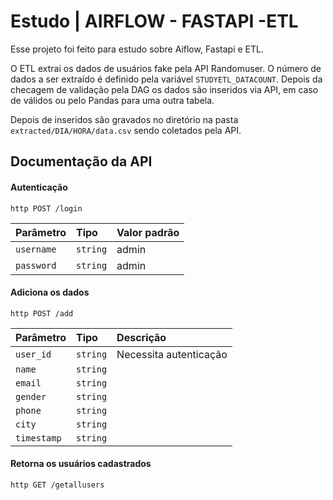 
# Estudo | AIRFLOW - FASTAPI -ETL

Esse projeto foi feito para estudo sobre Aiflow, Fastapi e ETL.

O ETL extrai os dados de usuários fake pela API Randomuser. O número de dados a ser extraído é definido pela variável `STUDYETL_DATACOUNT`.
Depois da checagem de validação pela DAG os dados são inseridos via API, em caso de válidos ou pelo Pandas para uma outra tabela.

Depois de inseridos são gravados no diretório na pasta `extracted/DIA/HORA/data.csv` sendo coletados pela API.



## Documentação da API

#### Autenticação


``http
  POST /login
``

| Parâmetro   | Tipo       | Valor padrão                           |
| :---------- | :--------- | :---------------------------------- |
| `username` | `string` |  admin |
 `password` | `string` |  admin

#### Adiciona os dados
 
``http
  POST /add
``

| Parâmetro   | Tipo       | Descrição                           |
| :---------- | :--------- | :---------------------------------- |
| `user_id` | `string` |Necessita autenticação  |
 `name` | `string` | 
 `email` | `string` | 
 `gender` | `string` |
 `phone` | `string` |
 `city` | `string` | 
 `timestamp` | `string` 
 

#### Retorna os usuários cadastrados 

``http
  GET /getallusers
``


